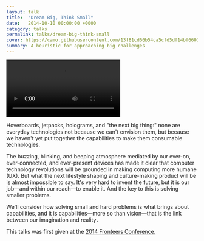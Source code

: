 ```yaml
---
layout: talk
title:  "Dream Big, Think Small"
date:   2014-10-10 00:00:00 +0000
category: talks
permalink: talks/dream-big-think-small
cover: https://camo.githubusercontent.com/13f81cd66b54ca5cfd5df14bf66019ba957a2cfe/68747470733a2f2f7062732e7477696d672e636f6d2f6d656469612f427a6d42662d46494541415a3761392e6a70673a6c61726765
summary: A heuristic for approaching big challenges
---
```


<div class="video">
  <video src="https://fronteers.nl/_downloads/2014/petro-salema.mp4" controls="">
    <track src="/congres/2014/sessions/petro-salema-dream-big-think-small.vtt" default="">
  </video>
</div>

Hoverboards, jetpacks, holograms, and "the next big thing:" none are everyday
technologies not because we can't envision them, but because we haven't yet put
together the capabilities to make them consumable technologies.

The buzzing, blinking, and beeping atmosphere mediated by our ever-on,
ever-connected, and ever-present devices has made it clear that computer
technology revolutions will be grounded in making computing more humane (UX).
But what the next lifestyle shaping and culture-making product will be is almost
impossible to say. It's very hard to invent the future, but it is our job—and
within our reach—to enable it. And the key to this is solving smaller problems.

We'll consider how solving small and hard problems is what brings about
capabilities, and it is capabilities—more so than vision—that is the link
between our imagination and reality<b>.</b>

This talks was first given at the <a href="https://fronteers.nl/congres/2014">2014 Fronteers Conference.</a>

